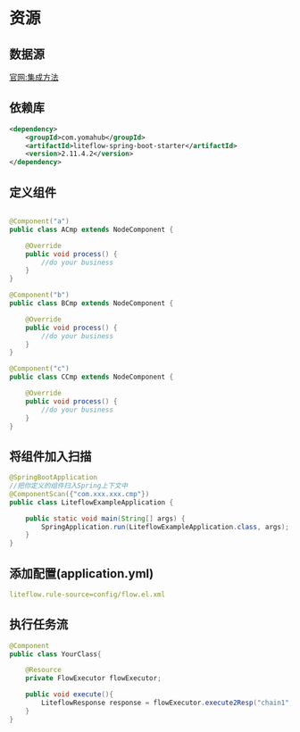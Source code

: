 
# 资源

## 数据源
[官网:集成方法](https://liteflow.cc/pages/df6982/)

## 依赖库

```xml
<dependency>
    <groupId>com.yomahub</groupId>
    <artifactId>liteflow-spring-boot-starter</artifactId>
    <version>2.11.4.2</version>
</dependency>
```

## 定义组件

```java

@Component("a")
public class ACmp extends NodeComponent {

	@Override
	public void process() {
		//do your business
	}
}

@Component("b")
public class BCmp extends NodeComponent {

	@Override
	public void process() {
		//do your business
	}
}

@Component("c")
public class CCmp extends NodeComponent {

	@Override
	public void process() {
		//do your business
	}
}

```

## 将组件加入扫描

```java
@SpringBootApplication
//把你定义的组件扫入Spring上下文中
@ComponentScan({"com.xxx.xxx.cmp"})
public class LiteflowExampleApplication {

    public static void main(String[] args) {
        SpringApplication.run(LiteflowExampleApplication.class, args);
    }
}
```

## 添加配置(application.yml)

```yml
liteflow.rule-source=config/flow.el.xml
```

## 执行任务流

```java
@Component
public class YourClass{

    @Resource
    private FlowExecutor flowExecutor;

    public void execute(){
        LiteflowResponse response = flowExecutor.execute2Resp("chain1", "arg");
    }
}
```
